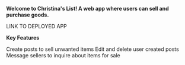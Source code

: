 **Welcome to Christina's List! A web app where users can sell and purchase goods.**

LINK TO DEPLOYED APP 

**Key Features**

Create posts to sell unwanted items
Edit and delete user created posts
Message sellers to inquire about items for sale 
